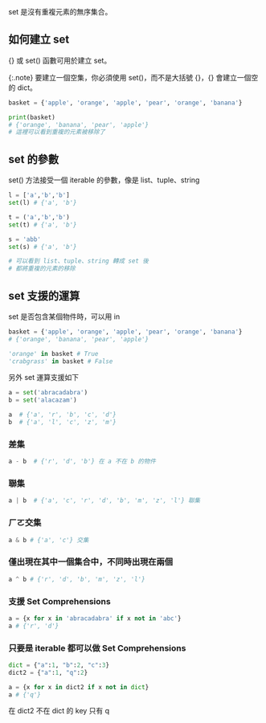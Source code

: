 
set 是沒有重複元素的無序集合。

## 如何建立 set

{} 或 set() 函數可用於建立 set。

{:.note} 
要建立一個空集，你必須使用 set()，而不是大括號 {}，{} 會建立一個空的 dict。

```python
basket = {'apple', 'orange', 'apple', 'pear', 'orange', 'banana'}

print(basket) 
# {'orange', 'banana', 'pear', 'apple'} 
# 這裡可以看到重複的元素被移除了
```

## set 的參數

set() 方法接受一個 iterable 的參數，像是 list、tuple、string

```python
l = ['a','b','b']
set(l) # {'a', 'b'}

t = ('a','b','b')
set(t) # {'a', 'b'}

s = 'abb'
set(s) # {'a', 'b'}

# 可以看到 list、tuple、string 轉成 set 後
# 都將重複的元素的移除
```

## set 支援的運算

set 是否包含某個物件時，可以用 in

```python
basket = {'apple', 'orange', 'apple', 'pear', 'orange', 'banana'}
# {'orange', 'banana', 'pear', 'apple'}

'orange' in basket # True
'crabgrass' in basket # False
```

另外 set 運算支援如下

```python
a = set('abracadabra')
b = set('alacazam')

a  # {'a', 'r', 'b', 'c', 'd'}
b  # {'a', 'l', 'c', 'z', 'm'}
```
### 差集

```python
a - b  # {'r', 'd', 'b'} 在 a 不在 b 的物件
```

### 聯集

```python
a | b  # {'a', 'c', 'r', 'd', 'b', 'm', 'z', 'l'} 聯集
```

### ㄏㄛ交集

```python
a & b # {'a', 'c'} 交集
```

### 僅出現在其中一個集合中，不同時出現在兩個

```python
a ^ b # {'r', 'd', 'b', 'm', 'z', 'l'} 
```

### 支援 Set Comprehensions

```python
a = {x for x in 'abracadabra' if x not in 'abc'}
a # {'r', 'd'}
```
### 只要是 iterable 都可以做 Set Comprehensions

```python
dict = {"a":1, "b":2, "c":3}
dict2 = {"a":1, "q":2}

a = {x for x in dict2 if x not in dict}
a # {'q'}
```

在 dict2 不在 dict 的 key 只有 q
